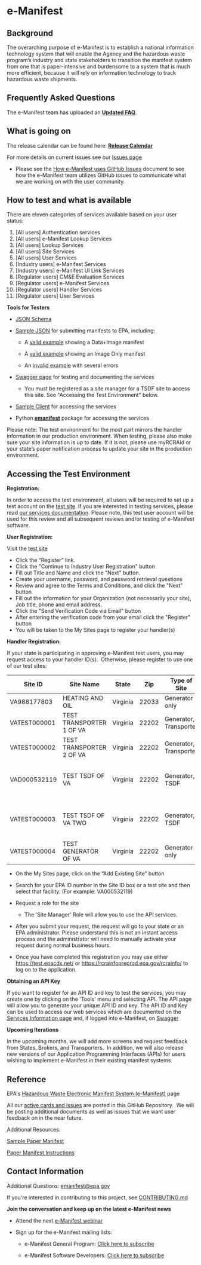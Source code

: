 # e-Manifest

## Background
The overarching purpose of e-Manifest is to establish a national information technology system that will enable the Agency and the hazardous waste program’s industry and state stakeholders to transition the manifest system from one that is paper-intensive and burdensome to a system that is much more efficient, because it will rely on information technology to track hazardous waste shipments.

## Frequently Asked Questions
The e-Manifest team has uploaded an **[Updated FAQ](https://www.epa.gov/e-manifest/frequent-questions-about-e-manifest)**. 

## What is going on
The release calendar can be found here: **[Release Calendar](https://calendar.google.com/calendar/u/0/htmlembed?src=cbg29nj98u94np3c4pp5vjdph8@group.calendar.google.com&ctz=America/New_York)**

For more details on current issues see our [Issues page](https://github.com/USEPA/e-manifest/issues)
* Please see the [How e-Manifest uses GitHub Issues](https://github.com/USEPA/e-manifest/blob/master/Reference/How%20e-Manifest%20uses%20GitHub%20Issues.pdf) document to see how the e-Manifest team utilizes GitHub issues to communicate what we are working on with the user community.

## How to test and what is available
There are eleven categories of services available based on your user status:

1. [All users] Authentication services
2. [All users] e-Manifest Lookup Services
3. [All users] Lookup Services
4. [All users] Site Services
5. [All users] User Services
6. [Industry users] e-Manifest Services
7. [Industry users] e-Manifest UI Link Services
8. [Regulator users] CM&E Evaluation Services
9. [Regulator users] e-Manifest Services
10. [Regulator users] Handler Services
11. [Regulator users] User Services

**Tools for Testers**
* [JSON Schema](https://github.com/USEPA/e-manifest/tree/master/Services-Information/Schema)
* [Sample JSON](https://github.com/USEPA/e-manifest/tree/master/Services-Information/Schema/manifest-save-return-examples) for submitting manifests to EPA, including:

  - A [valid example](https://github.com/USEPA/e-manifest/blob/master/Services-Information/Schema/manifest-save-return-examples/emanifest-save-valid-Data-and-Image-example.json) showing a Data+Image manifest

  - A [valid example](https://github.com/USEPA/e-manifest/blob/master/Services-Information/Schema/manifest-save-return-examples/emanifest-save-valid-Image-Only-Designated-Facility-example.json) showing an Image Only manifest

  - An [invalid example](https://github.com/USEPA/e-manifest/blob/master/Services-Information/Schema/manifest-save-return-examples/emanifest-save-invalid-example.json) with several errors
    
* [Swagger page](https://rcrainfopreprod.epa.gov/rcrainfo/secured/swagger/) for testing and documenting the services
  - You must be registered as a site manager for a TSDF site to access this site. See "Accessing the Test Environment" below.
* [Sample Client](https://github.com/USEPA/e-manifest/tree/master/Services-Information/sample-client) for accessing the services
* Python [**emanifest**](https://github.com/USEPA/e-manifest/tree/master/emanifest-py) package for accessing the services

Please note: The test environment for the most part mirrors the handler information in our production environment. When testing, please also make sure your site information is up to date. If it is not, please use myRCRAid or your state’s paper notification process to update your site in the production environment.

## Accessing the Test Environment
**Registration:**

In order to access the test environment, all users will be required to set up a test account on the [test site](https://rcrainfopreprod.epa.gov/rcrainfo/).  If you are interested in testing services, please read [our services documentation](https://github.com/USEPA/e-manifest/tree/master/Services-Information). Please note, this test user account will be used for this review and all subsequent reviews and/or testing of e-Manifest software. 

**User Registration:**

Visit the [test site](https://rcrainfopreprod.epa.gov/rcrainfo/) 
* Click the “Register” link.  
* Click the "Continue to Industry User Registration" button
* Fill out Title and Name and click the "Next" button.
* Create your username, password, and password retrieval questions
* Review and agree to the Terms and Conditions, and click the "Next" button
* Fill out the information for your Organization (not necessarily your site), Job title, phone and email address. 
* Click the "Send Verification Code via Email" button
* After entering the verification code from your email click the "Register" button
* You will be taken to the My Sites page to register your handler(s)

**Handler Registration:**

If your state is participating in approving e-Manifest test users, you may request access to your handler ID(s).  Otherwise, please register to use one of our test sites:

|    Site ID   |         Site Name        |  State   |  Zip  |      Type of Site      |                 Notes                |
| ------------ | ------------------------ | -------- | ----- | ---------------------- | ------------------------------------ |
| VA988177803  | HEATING AND OIL          | Virginia | 22033 | Generator only         |                                      |
| VATEST000001 | TEST TRANSPORTER 1 OF VA | Virginia | 22202 | Generator, Transporter |                                      |
| VATEST000002 | TEST TRANSPORTER 2 OF VA | Virginia | 22202 | Generator, Transporter |                                      |
| VAD000532119 | TEST TSDF OF VA          | Virginia | 22202 | Generator, TSDF        | Can be used for testing web services |
| VATEST000003 | TEST TSDF OF VA TWO      | Virginia | 22202 | Generator, TSDF        | Can be used for testing web services |
| VATEST000004 | TEST GENERATOR OF VA     | Virginia | 22202 | Generator only         |                                      |

* On the My Sites page, click on the “Add Existing Site” button
* Search for your EPA ID number in the Site ID box or a test site and then select that facility. (For example: VA000532119) 
* Request a role for the site
  - The 'Site Manager' Role will allow you to use the API services.
* After you submit your request, the request will go to your state or an EPA administrator. Please understand this is not an instant access process and the administrator will need to manually activate your request during normal business hours.

* Once you have completed this registration you may use either https://test.epacdx.net/ or https://rcrainfopreprod.epa.gov/rcrainfo/ to log on to the application.

**Obtaining an API Key**

If you want to register for an API ID and key to test the services, you may create one by clicking on the 'Tools' menu and selecting API. The API page will allow you to generate your unique API ID and key. The API ID and Key can be used to access our web services which are documented on the [Services Information page](https://github.com/USEPA/e-manifest/tree/master/Services-Information) and, if logged into e-Manifest, on [Swagger](https://rcrainfopreprod.epa.gov/rcrainfo/secured/swagger/)

**Upcoming Iterations**

In the upcoming months, we will add more screens and request feedback from States, Brokers, and Transporters.  In addition, we will also release new versions of our Application Programming Interfaces (APIs) for users wishing to implement e-Manifest in their existing manifest systems.
 
## Reference

EPA's [Hazardous Waste Electronic Manifest System (e-Manifest)](https://www.epa.gov/hwgenerators/hazardous-waste-electronic-manifest-system-e-manifest) page 

All our [active cards and issues](https://github.com/USEPA/e-manifest/issues) are posted in this GitHub Repository.  We will be posting additional documents as well as issues that we want user feedback on in the near future.  

Additional Resources: 

[Sample Paper Manifest](https://www.epa.gov/sites/production/files/2018-05/documents/uniform_hazardous_waste_manifest.pdf) 

[Paper Manifest Instructions](https://www.epa.gov/sites/production/files/2018-05/documents/instructions_for_completing_the_uniform_hazardous_waste_manifest.pdf)

## Contact Information
Additional Questions: emanifest@epa.gov

If you're interested in contributing to this project, see [CONTRIBUTING.md](https://github.com/USEPA/e-manifest/blob/master/CONTRIBUTING.md)

**Join the conversation and keep up on the latest e-Manifest news**

* Attend the next [e-Manifest webinar](https://www.epa.gov/e-manifest/monthly-webinars-about-hazardous-waste-electronic-manifest-e-manifest)

* Sign up for the e-Manifest mailing lists:

  - e-Manifest General Program: [Click here to subscribe](https://public.govdelivery.com/accounts/USEPAORCR/subscriber/new?topic_id=USEPAORCR_4)

  - e-Manifest Software Developers: [Click here to subscribe](https://public.govdelivery.com/accounts/USEPAORCR/subscriber/new?topic_id=USEPAORCR_9)

